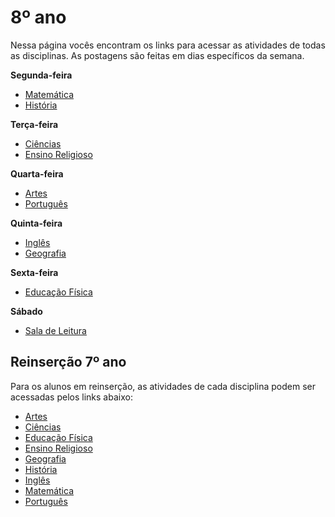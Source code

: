 # 8º ano
Nessa página vocês encontram os links para acessar as atividades de todas as disciplinas. As postagens são feitas em dias específicos da semana.

**Segunda-feira**

- [Matemática](https://padlet.com/mkmdeoliveira/kj9ljkfquhge8cdj)
- [História](https://padlet.com/fredericohorie/psgeitbpzb3xxio7)

**Terça-feira**

- [Ciências](https://padlet.com/fredericohorie/lqz3tq38ml06jl7x)
- [Ensino Religioso]()

**Quarta-feira**

- [Artes]()
- [Português](https://padlet.com/fredericohorie/x71d2er1q7ymf28g)

**Quinta-feira**

- [Inglês]()
- [Geografia](https://padlet.com/HudsonEmanoel/8anogeo)

**Sexta-feira**

- [Educação Física]()

**Sábado**

- [Sala de Leitura]()

## Reinserção 7º ano

Para os alunos em reinserção, as atividades de cada disciplina podem ser acessadas pelos links abaixo:

- [Artes](https://padlet.com/fredericohorie/6xsm45j2j8n5wmmk)
- [Ciências](https://padlet.com/fredericohorie/o76l89wpgb3jrt9a)
- [Educação Física]()
- [Ensino Religioso]()
- [Geografia]()
- [História](https://padlet.com/fredericohorie/lxtfc4in93s0bzh1)
- [Inglês]()
- [Matemática](https://padlet.com/fredericohorie/pzw2t8pe5ly0ji2w)
- [Português](https://padlet.com/fredericohorie/5vppr3s1fvel8t9z)

